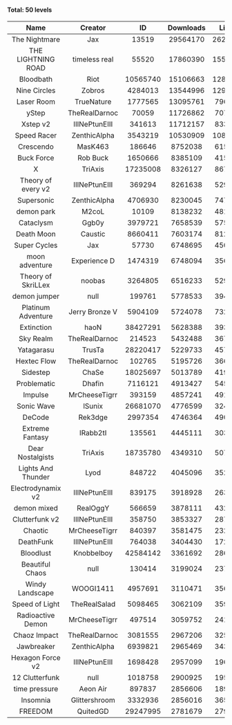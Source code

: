#### Total: 50 levels

| Name | Creator | ID | Downloads | Likes |
|:---:|:---:|:---:|:---:|:---:|
| The Nightmare | Jax | 13519 | 29564170 | 2625441
| THE LIGHTNING ROAD | timeless real | 55520 | 17860390 | 1556656
| Bloodbath | Riot | 10565740 | 15106663 | 1288188
| Nine Circles | Zobros | 4284013 | 13544996 | 1297063
| Laser Room | TrueNature | 1777565 | 13095761 | 796531
| yStep | TheRealDarnoc | 70059 | 11726862 | 707966
| Xstep v2 | IIINePtunEIII | 341613 | 11712157 | 833175
| Speed Racer | ZenthicAlpha | 3543219 | 10530909 | 1081443
| Crescendo | MasK463 | 186646 | 8752038 | 615968
| Buck Force | Rob Buck | 1650666 | 8385109 | 415268
| X | TriAxis | 17235008 | 8326127 | 867771
| Theory of every v2 | IIINePtunEIII | 369294 | 8261638 | 529842
| Supersonic | ZenthicAlpha | 4706930 | 8230045 | 747515
| demon park | M2coL | 10109 | 8138232 | 481666
| Cataclysm | Ggb0y | 3979721 | 7658539 | 575129
| Death Moon  | Caustic | 8660411 | 7603174 | 812510
| Super Cycles | Jax | 57730 | 6748695 | 450461
| moon adventure | Experience D | 1474319 | 6748094 | 356364
| Theory of SkriLLex | noobas | 3264805 | 6516233 | 529401
| demon jumper | null | 199761 | 5778533 | 394970
| Platinum Adventure | Jerry Bronze V | 5904109 | 5724078 | 732769
| Extinction | haoN | 38427291 | 5628388 | 393104
| Sky Realm | TheRealDarnoc | 214523 | 5432488 | 367656
| Yatagarasu  | TrusTa | 28220417 | 5229733 | 457597
| Hextec Flow | TheRealDarnoc | 102765 | 5195726 | 366238
| Sidestep | ChaSe | 18025697 | 5013789 | 419501
| Problematic | Dhafin | 7116121 | 4913427 | 545710
| Impulse | MrCheeseTigrr | 393159 | 4857241 | 491738
| Sonic Wave | lSunix | 26681070 | 4776599 | 324456
| DeCode | Rek3dge | 2997354 | 4746364 | 490747
| Extreme Fantasy | IRabb2tI | 135561 | 4445111 | 303970
| Dear Nostalgists | TriAxis | 18735780 | 4349310 | 507525
| Lights And Thunder | Lyod | 848722 | 4045096 | 352741
| Electrodynamix v2 | IIINePtunEIII | 839175 | 3918928 | 263434
| demon mixed | RealOggY | 566659 | 3878111 | 432532
| Clutterfunk v2 | IIINePtunEIII | 358750 | 3853327 | 287910
| Chaotic | MrCheeseTigrr | 840397 | 3581475 | 232968
| DeathFunk | IIINePtunEIII | 764038 | 3404430 | 172455
| Bloodlust | Knobbelboy | 42584142 | 3361692 | 286982
| Beautiful Chaos | null | 130414 | 3199024 | 237071
| Windy Landscape | WOOGI1411 | 4957691 | 3110471 | 356135
| Speed of Light | TheRealSalad | 5098465 | 3062109 | 359300
| Radioactive Demon | MrCheeseTigrr | 497514 | 3059752 | 241748
| Chaoz Impact | TheRealDarnoc | 3081555 | 2967206 | 325067
| Jawbreaker | ZenthicAlpha | 6939821 | 2965469 | 343796
| Hexagon Force v2 | IIINePtunEIII | 1698428 | 2957099 | 196081
| 12 Clutterfunk | null | 1018758 | 2900925 | 195426
| time pressure | Aeon Air | 897837 | 2856606 | 189573
| Insomnia | Glittershroom | 3332936 | 2856016 | 365791
| FREEDOM | QuitedGD | 29247995 | 2781679 | 279616
